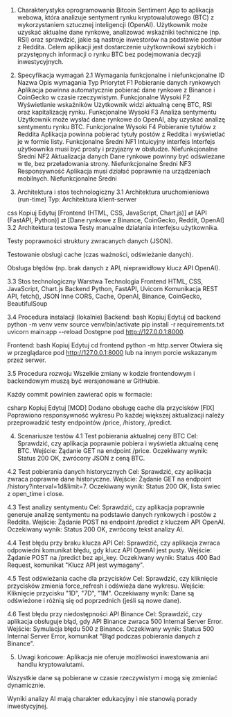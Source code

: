 1. Charakterystyka oprogramowania
Bitcoin Sentiment App to aplikacja webowa, która analizuje sentyment rynku kryptowalutowego (BTC) z wykorzystaniem sztucznej inteligencji (OpenAI). Użytkownik może uzyskać aktualne dane rynkowe, analizować wskaźniki techniczne (np. RSI) oraz sprawdzić, jakie są nastroje inwestorów na podstawie postów z Reddita.
Celem aplikacji jest dostarczenie użytkownikowi szybkich i przystępnych informacji o rynku BTC bez podejmowania decyzji inwestycyjnych.

2. Specyfikacja wymagań
2.1 Wymagania funkcjonalne i niefunkcjonalne
ID	Nazwa	Opis wymagania	Typ	Priorytet
F1	Pobieranie danych rynkowych	Aplikacja powinna automatycznie pobierać dane rynkowe z Binance i CoinGecko w czasie rzeczywistym.	Funkcjonalne	Wysoki
F2	Wyświetlanie wskaźników	Użytkownik widzi aktualną cenę BTC, RSI oraz kapitalizację rynku.	Funkcjonalne	Wysoki
F3	Analiza sentymentu	Użytkownik może wysłać dane rynkowe do OpenAI, aby uzyskać analizę sentymentu rynku BTC.	Funkcjonalne	Wysoki
F4	Pobieranie tytułów z Reddita	Aplikacja powinna pobierać tytuły postów z Reddita i wyświetlać je w formie listy.	Funkcjonalne	Średni
NF1	Intuicyjny interfejs	Interfejs użytkownika musi być prosty i przyjazny w obsłudze.	Niefunkcjonalne	Średni
NF2	Aktualizacja danych	Dane rynkowe powinny być odświeżane w tle, bez przeładowania strony.	Niefunkcjonalne	Średni
NF3	Responsywność	Aplikacja musi działać poprawnie na urządzeniach mobilnych.	Niefunkcjonalne	Średni

3. Architektura i stos technologiczny
3.1 Architektura uruchomieniowa (run-time)
Typ: Architektura klient-serwer

css
Kopiuj
Edytuj
[Frontend (HTML, CSS, JavaScript, Chart.js)] ⇄ [API (FastAPI, Python)] ⇄ [Dane rynkowe z Binance, CoinGecko, Reddit, OpenAI]
3.2 Architektura testowa
Testy manualne działania interfejsu użytkownika.

Testy poprawności struktury zwracanych danych (JSON).

Testowanie obsługi cache (czas ważności, odświeżanie danych).

Obsługa błędów (np. brak danych z API, nieprawidłowy klucz API OpenAI).

3.3 Stos technologiczny
Warstwa	Technologia
Frontend	HTML, CSS, JavaScript, Chart.js
Backend	Python, FastAPI, Uvicorn
Komunikacja	REST API, fetch(), JSON
Inne	CORS, Cache, OpenAI, Binance, CoinGecko, BeautifulSoup

3.4 Procedura instalacji (lokalnie)
Backend:
bash
Kopiuj
Edytuj
cd backend
python -m venv venv
source venv/bin/activate
pip install -r requirements.txt
uvicorn main:app --reload
Dostępne pod http://127.0.0.1:8000.

Frontend:
bash
Kopiuj
Edytuj
cd frontend
python -m http.server
Otwiera się w przeglądarce pod http://127.0.0.1:8000 lub na innym porcie wskazanym przez serwer.

3.5 Procedura rozwoju
Wszelkie zmiany w kodzie frontendowym i backendowym muszą być wersjonowane w GitHubie.

Każdy commit powinien zawierać opis w formacie:

csharp
Kopiuj
Edytuj
[MOD] Dodano obsługę cache dla przycisków
[FIX] Poprawiono responsywność wykresu
Po każdej większej aktualizacji należy przeprowadzić testy endpointów /price, /history, /predict.

4. Scenariusze testów
4.1 Test pobierania aktualnej ceny BTC
Cel: Sprawdzić, czy aplikacja poprawnie pobiera i wyświetla aktualną cenę BTC.
Wejście: Żądanie GET na endpoint /price.
Oczekiwany wynik: Status 200 OK, zwrócony JSON z ceną BTC.

4.2 Test pobierania danych historycznych
Cel: Sprawdzić, czy aplikacja zwraca poprawne dane historyczne.
Wejście: Żądanie GET na endpoint /history?interval=1d&limit=7.
Oczekiwany wynik: Status 200 OK, lista świec z open_time i close.

4.3 Test analizy sentymentu
Cel: Sprawdzić, czy aplikacja poprawnie generuje analizę sentymentu na podstawie danych rynkowych i postów z Reddita.
Wejście: Żądanie POST na endpoint /predict z kluczem API OpenAI.
Oczekiwany wynik: Status 200 OK, zwrócony tekst analizy AI.

4.4 Test błędu przy braku klucza API
Cel: Sprawdzić, czy aplikacja zwraca odpowiedni komunikat błędu, gdy klucz API OpenAI jest pusty.
Wejście: Żądanie POST na /predict bez api_key.
Oczekiwany wynik: Status 400 Bad Request, komunikat "Klucz API jest wymagany".

4.5 Test odświeżania cache dla przycisków
Cel: Sprawdzić, czy kliknięcie przycisków zmienia force_refresh i odświeża dane wykresu.
Wejście: Kliknięcie przycisku "1D", "7D", "1M".
Oczekiwany wynik: Dane są odświeżone i różnią się od poprzednich (jeśli są nowe dane).

4.6 Test błędu przy niedostępności API Binance
Cel: Sprawdzić, czy aplikacja obsługuje błąd, gdy API Binance zwraca 500 Internal Server Error.
Wejście: Symulacja błędu 500 z Binance.
Oczekiwany wynik: Status 500 Internal Server Error, komunikat "Błąd podczas pobierania danych z Binance".

5. Uwagi końcowe:
Aplikacja nie oferuje możliwości inwestowania ani handlu kryptowalutami.

Wszystkie dane są pobierane w czasie rzeczywistym i mogą się zmieniać dynamicznie.

Wyniki analizy AI mają charakter edukacyjny i nie stanowią porady inwestycyjnej.

